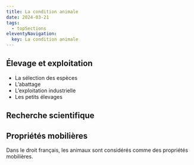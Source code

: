 ```yaml
---
title: La condition animale
date: 2024-03-21
tags:
  - topSections
eleventyNavigation:
  key: La condition animale
---
```


## Élevage et exploitation

- La sélection des espèces
- L’abattage
- L’exploitation industrielle
- Les petits élevages

## Recherche scientifique



## Propriétés mobilières

Dans le droit français, les animaux sont considérés comme des propriétés mobilières.
